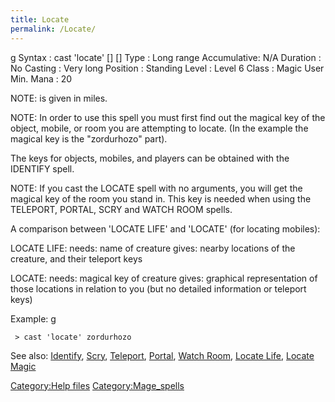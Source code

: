 ```yaml
---
title: Locate
permalink: /Locate/
---
```


<nowiki>g Syntax : cast 'locate' \[<key>\] \[<max distance>\] Type :
Long range Accumulative: N/A Duration : No Casting : Very long Position
: Standing Level : Level 6 Class : Magic User Min. Mana : 20

</pre>

NOTE: <max distance> is given in miles.

NOTE: In order to use this spell you must first find out the magical key
of the object, mobile, or room you are attempting to locate. (In the
example the magical key is the "zordurhozo" part).

The keys for objects, mobiles, and players can be obtained with the
IDENTIFY spell.

NOTE: If you cast the LOCATE spell with no arguments, you will get the
magical key of the room you stand in. This key is needed when using the
TELEPORT, PORTAL, SCRY and WATCH ROOM spells.

A comparison between 'LOCATE LIFE' and 'LOCATE' (for locating mobiles):

LOCATE LIFE: needs: name of creature gives: nearby locations of the
creature, and their teleport keys

LOCATE: needs: magical key of creature gives: graphical representation
of those locations in relation to you (but no detailed information or
teleport keys)

Example: <nowiki>g

` > cast 'locate' zordurhozo`

</pre>

See also: [Identify](Identify "wikilink"), [Scry](Scry "wikilink"),
[Teleport](Teleport "wikilink"), [Portal](Portal "wikilink"), [Watch
Room](Watch_Room "wikilink"), [Locate Life](Locate_Life "wikilink"),
[Locate Magic](Locate_Magic "wikilink")

[Category:Help files](Category:Help_files "wikilink")
[Category:Mage_spells](Category:Mage_spells "wikilink")
